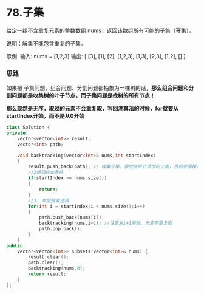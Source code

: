 # 78.子集

给定一组不含重复元素的整数数组 nums，返回该数组所有可能的子集（幂集）。

说明：解集不能包含重复的子集。

示例: 输入: nums = [1,2,3] 输出: [ [3],  [1],  [2],  [1,2,3],  [1,3],  [2,3],  [1,2],  [] ]



### 思路

如果把 子集问题、组合问题、分割问题都抽象为一棵树的话，**那么组合问题和分割问题都是收集树的叶子节点，而子集问题是找树的所有节点！**

**那么既然是无序，取过的元素不会重复取，写回溯算法的时候，for就要从startIndex开始，而不是从0开始**

```cpp
class Solution {
private:
    vector<vector<int>> result;
    vector<int> path;

    void backtracking(vector<int>& nums,int startIndex)
    {
        result.push_back(path); // 收集子集，要放在终止添加的上面，否则会漏掉自己
        //2递归终止条件
        if(startIndex >= nums.size())
        {
            return;
        }
        //3. 单层搜索逻辑
        for(int i = startIndex;i < nums.size();i++)
        {
            path.push_back(nums[i]);
            backtracking(nums,i+1); //注意从i+1开始，元素不重复取
            path.pop_back();
        }
    }
public:
    vector<vector<int>> subsets(vector<int>& nums) {
        result.clear();
        path.clear();
        backtracking(nums,0);
        return result;
    }
};
```

